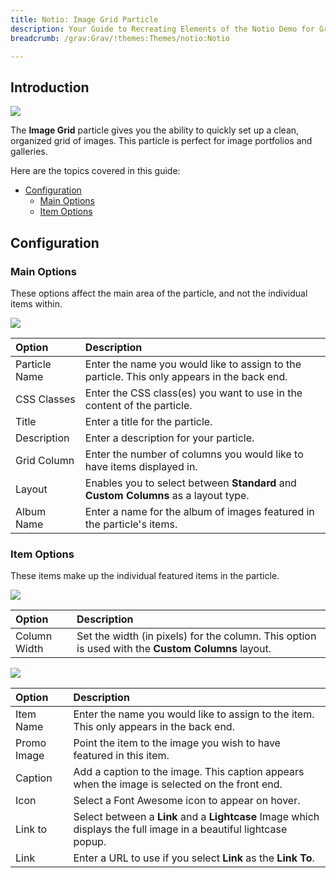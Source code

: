 ```yaml
---
title: Notio: Image Grid Particle
description: Your Guide to Recreating Elements of the Notio Demo for Grav
breadcrumb: /grav:Grav/!themes:Themes/notio:Notio

---
```


## Introduction

![](assets/particle_image1.jpeg)

The **Image Grid** particle gives you the ability to quickly set up a clean, organized grid of images. This particle is perfect for image portfolios and galleries. 

Here are the topics covered in this guide:

* [Configuration](#configuration)
    - [Main Options](#main-options)
    - [Item Options](#item-options)

## Configuration

### Main Options 

These options affect the main area of the particle, and not the individual items within.

![](assets/particle_image2.jpeg)

| Option        | Description                                                                                 |
| :-----        | :-----                                                                                      |
| Particle Name | Enter the name you would like to assign to the particle. This only appears in the back end. |
| CSS Classes   | Enter the CSS class(es) you want to use in the content of the particle.                     |
| Title         | Enter a title for the particle.                                                             |
| Description   | Enter a description for your particle.                                                      |
| Grid Column   | Enter the number of columns you would like to have items displayed in.                      |
| Layout        | Enables you to select between **Standard** and **Custom Columns** as a layout type.       |
| Album Name    | Enter a name for the album of images featured in the particle's items.                      |

### Item Options

These items make up the individual featured items in the particle.

![](assets/particle_image3.jpeg)

| Option       | Description                                                                                       |
| :-----       | :-----                                                                                            |
| Column Width | Set the width (in pixels) for the column. This option is used with the **Custom Columns** layout. |

![](assets/particle_image4.jpeg)

| Option      | Description                                                                                                       |
| :-----      | :-----                                                                                                            |
| Item Name   | Enter the name you would like to assign to the item. This only appears in the back end.                           |
| Promo Image | Point the item to the image you wish to have featured in this item.                                               |
| Caption     | Add a caption to the image. This caption appears when the image is selected on the front end.                     |
| Icon        | Select a Font Awesome icon to appear on hover.                                                                    |
| Link to     | Select between a **Link** and a **Lightcase** Image which displays the full image in a beautiful lightcase popup. |
| Link        | Enter a URL to use if you select **Link** as the **Link To**.                                                     |




